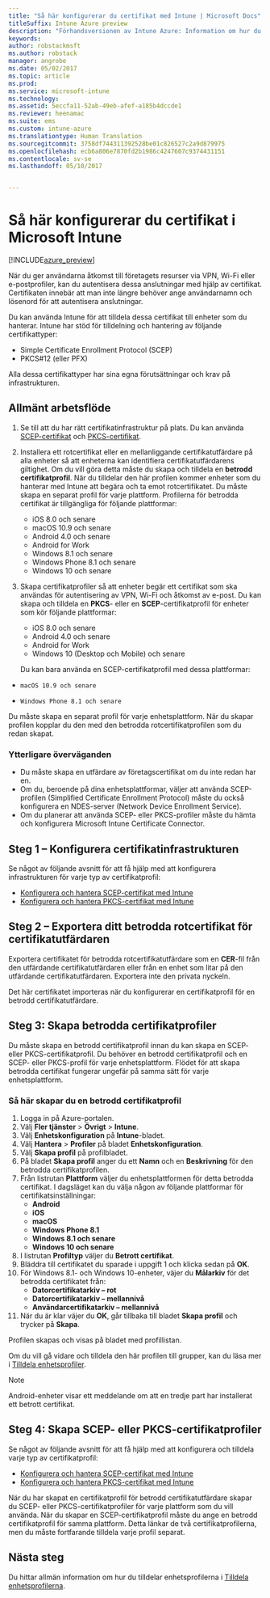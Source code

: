 ```yaml
---
title: "Så här konfigurerar du certifikat med Intune | Microsoft Docs"
titleSuffix: Intune Azure preview
description: "Förhandsversionen av Intune Azure: Information om hur du kan använda Intune för att skapa och tilldela certifikat som hjälper dig att skydda Wi-Fi, VPN och andra anslutningar."
keywords: 
author: robstackmsft
ms.author: robstack
manager: angrobe
ms.date: 05/02/2017
ms.topic: article
ms.prod: 
ms.service: microsoft-intune
ms.technology: 
ms.assetid: 5eccfa11-52ab-49eb-afef-a185b4dccde1
ms.reviewer: heenamac
ms.suite: ems
ms.custom: intune-azure
ms.translationtype: Human Translation
ms.sourcegitcommit: 3758df744311392528be01c826527c2a9d879975
ms.openlocfilehash: ecb6a806e7870fd2b1986c4247607c9374431151
ms.contentlocale: sv-se
ms.lasthandoff: 05/10/2017


---
```


# <a name="how-to-configure-certificates-in-microsoft-intune"></a>Så här konfigurerar du certifikat i Microsoft Intune

[!INCLUDE[azure_preview](../includes/azure_preview.md)]

När du ger användarna åtkomst till företagets resurser via VPN, Wi-Fi eller e-postprofiler, kan du autentisera dessa anslutningar med hjälp av certifikat. Certifikaten innebär att man inte längre behöver ange användarnamn och lösenord för att autentisera anslutningar.

Du kan använda Intune för att tilldela dessa certifikat till enheter som du hanterar. Intune har stöd för tilldelning och hantering av följande certifikattyper:

- Simple Certificate Enrollment Protocol (SCEP)
- PKCS#12 (eller PFX)

Alla dessa certifikattyper har sina egna förutsättningar och krav på infrastrukturen.

## <a name="general-workflow"></a>Allmänt arbetsflöde

1. Se till att du har rätt certifikatinfrastruktur på plats. Du kan använda [SCEP-certifikat](configure-certificate-infrastructure-for-scep.md) och [PKCS-certifikat](configure-certificate-infrastructure-for-pfx.md).
2. Installera ett rotcertifikat eller en mellanliggande certifikatutfärdare på alla enheter så att enheterna kan identifiera certifikatutfärdarens giltighet. Om du vill göra detta måste du skapa och tilldela en **betrodd certifikatprofil**. När du tilldelar den här profilen kommer enheter som du hanterar med Intune att begära och ta emot rotcertifikatet. Du måste skapa en separat profil för varje plattform. Profilerna för betrodda certifikat är tillgängliga för följande plattformar:
    - iOS 8.0 och senare
    - macOS 10.9 och senare
    - Android 4.0 och senare
    - Android for Work
    - Windows 8.1 och senare
    - Windows Phone 8.1 och senare
    - Windows 10 och senare
3. Skapa certifikatprofiler så att enheter begär ett certifikat som ska användas för autentisering av VPN, Wi-Fi och åtkomst av e-post. Du kan skapa och tilldela en **PKCS**- eller en **SCEP**-certifikatprofil för enheter som kör följande plattformar:
    - iOS 8.0 och senare
    - Android 4.0 och senare
    - Android for Work
    - Windows 10 (Desktop och Mobile) och senare

    Du kan bara använda en SCEP-certifikatprofil med dessa plattformar:

-     macOS 10.9 och senare
-     Windows Phone 8.1 och senare

Du måste skapa en separat profil för varje enhetsplattform. När du skapar profilen kopplar du den med den betrodda rotcertifikatprofilen som du redan skapat.

### <a name="further-considerations"></a>Ytterligare överväganden

- Du måste skapa en utfärdare av företagscertifikat om du inte redan har en.
- Om du, beroende på dina enhetsplattformar, väljer att använda SCEP-profilen (Simplified Certificate Enrollment Protocol) måste du också konfigurera en NDES-server (Network Device Enrollment Service).
- Om du planerar att använda SCEP- eller PKCS-profiler måste du hämta och konfigurera Microsoft Intune Certificate Connector.


## <a name="step-1--configure-your-certificate-infrastructure"></a>Steg 1 – Konfigurera certifikatinfrastrukturen

Se något av följande avsnitt för att få hjälp med att konfigurera infrastrukturen för varje typ av certifikatprofil:

- [Konfigurera och hantera SCEP-certifikat med Intune](configure-certificate-infrastructure-for-scep.md)
- [Konfigurera och hantera PKCS-certifikat med Intune](configure-certificate-infrastructure-for-pfx.md)


## <a name="step-2---export-your-trusted-root-ca-certificate"></a>Steg 2 – Exportera ditt betrodda rotcertifikat för certifikatutfärdaren

Exportera certifikatet för betrodda rotcertifikatutfärdare som en **CER**-fil från den utfärdande certifikatutfärdaren eller från en enhet som litar på den utfärdande certifikatutfärdaren. Exportera inte den privata nyckeln.

Det här certifikatet importeras när du konfigurerar en certifikatprofil för en betrodd certifikatutfärdare.

## <a name="step-3-create-trusted-certificate-profiles"></a>Steg 3: Skapa betrodda certifikatprofiler
Du måste skapa en betrodd certifikatprofil innan du kan skapa en SCEP- eller PKCS-certifikatprofil. Du behöver en betrodd certifikatprofil och en SCEP- eller PKCS-profil för varje enhetsplattform. Flödet för att skapa betrodda certifikat fungerar ungefär på samma sätt för varje enhetsplattform.

### <a name="to-create-a-trusted-certificate-profile"></a>Så här skapar du en betrodd certifikatprofil

1. Logga in på Azure-portalen.
2. Välj **Fler tjänster** > **Övrigt** > **Intune**.
3. Välj **Enhetskonfiguration** på **Intune**-bladet.
2. Välj **Hantera** > **Profiler** på bladet **Enhetskonfiguration**.
3. Välj **Skapa profil** på profilbladet.
4. På bladet **Skapa profil** anger du ett **Namn** och en **Beskrivning** för den betrodda certifikatprofilen.
5. Från listrutan **Plattform** väljer du enhetsplattformen för detta betrodda certifikat. I dagsläget kan du välja någon av följande plattformar för certifikatsinställningar:
    - **Android**
    - **iOS**
    - **macOS**
    - **Windows Phone 8.1**
    - **Windows 8.1 och senare**
    - **Windows 10 och senare**
6. I listrutan **Profiltyp** väljer du **Betrott certifikat**.
7. Bläddra till certifikatet du sparade i uppgift 1 och klicka sedan på **OK**.
8. För Windows 8.1- och Windows 10-enheter, väjer du **Målarkiv** för det betrodda certifikatet från:
    - **Datorcertifikatarkiv – rot**
    - **Datorcertifikatarkiv – mellannivå**
    - **Användarcertifikatarkiv – mellannivå**
8. När du är klar väjer du **OK**, går tillbaka till bladet **Skapa profil** och trycker på **Skapa**.

Profilen skapas och visas på bladet med profillistan.

Om du vill gå vidare och tilldela den här profilen till grupper, kan du läsa mer i [Tilldela enhetsprofiler](how-to-assign-device-profiles.md).


> [!Note]
> Android-enheter visar ett meddelande om att en tredje part har installerat ett betrott certifikat.

## <a name="step-4-create-scep-or-pkcs-certificate-profiles"></a>Steg 4: Skapa SCEP- eller PKCS-certifikatprofiler

Se något av följande avsnitt för att få hjälp med att konfigurera och tilldela varje typ av certifikatprofil:

- [Konfigurera och hantera SCEP-certifikat med Intune](configure-certificate-infrastructure-for-scep.md)
- [Konfigurera och hantera PKCS-certifikat med Intune](configure-certificate-infrastructure-for-pfx.md)

När du har skapat en certifikatprofil för betrodd certifikatutfärdare skapar du SCEP- eller PKCS-certifikatprofiler för varje plattform som du vill använda. När du skapar en SCEP-certifikatprofil måste du ange en betrodd certifikatprofil för samma plattform. Detta länkar de två certifikatprofilerna, men du måste fortfarande tilldela varje profil separat.


## <a name="next-steps"></a>Nästa steg
Du hittar allmän information om hur du tilldelar enhetsprofilerna i [Tilldela enhetsprofilerna](how-to-assign-device-profiles.md).

